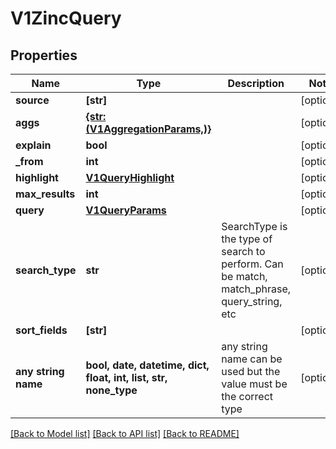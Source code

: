 # V1ZincQuery


## Properties
Name | Type | Description | Notes
------------ | ------------- | ------------- | -------------
**source** | **[str]** |  | [optional] 
**aggs** | [**{str: (V1AggregationParams,)}**](V1AggregationParams.md) |  | [optional] 
**explain** | **bool** |  | [optional] 
**_from** | **int** |  | [optional] 
**highlight** | [**V1QueryHighlight**](V1QueryHighlight.md) |  | [optional] 
**max_results** | **int** |  | [optional] 
**query** | [**V1QueryParams**](V1QueryParams.md) |  | [optional] 
**search_type** | **str** | SearchType is the type of search to perform. Can be match, match_phrase, query_string, etc | [optional] 
**sort_fields** | **[str]** |  | [optional] 
**any string name** | **bool, date, datetime, dict, float, int, list, str, none_type** | any string name can be used but the value must be the correct type | [optional]

[[Back to Model list]](../README.md#documentation-for-models) [[Back to API list]](../README.md#documentation-for-api-endpoints) [[Back to README]](../README.md)


